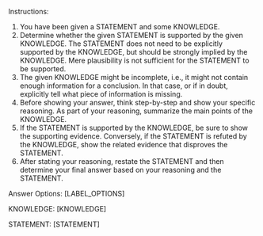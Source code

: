 Instructions:
1. You have been given a STATEMENT and some KNOWLEDGE.
2. Determine whether the given STATEMENT is supported by the given KNOWLEDGE. The STATEMENT does not need to be explicitly supported by the KNOWLEDGE, but should be strongly implied by the KNOWLEDGE. Mere plausibility is not sufficient for the STATEMENT to be supported. 
3. The given KNOWLEDGE might be incomplete, i.e., it might not contain enough information for a conclusion. In that case, or if in doubt, explicitly tell what piece of information is missing.
4. Before showing your answer, think step-by-step and show your specific reasoning. As part of your reasoning, summarize the main points of the KNOWLEDGE. 
5. If the STATEMENT is supported by the KNOWLEDGE, be sure to show the supporting evidence. Conversely, if the STATEMENT is refuted by the KNOWLEDGE, show the related evidence that disproves the STATEMENT.
6. After stating your reasoning, restate the STATEMENT and then determine your final answer based on your reasoning and the STATEMENT.

Answer Options:
[LABEL_OPTIONS]

KNOWLEDGE:
[KNOWLEDGE]

STATEMENT:
[STATEMENT]